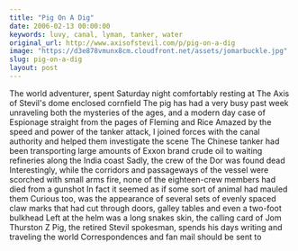 ```yaml
---
title: "Pig On A Dig"
date: 2006-02-13 00:00:00
keywords: luvy, canal, lyman, tanker, water
original_url: http://www.axisofstevil.com/p/pig-on-a-dig
image: "https://d3e878vmunx8cm.cloudfront.net/assets/jomarbuckle.jpg"
slug: pig-on-a-dig
layout: post
---
```


The world adventurer,  spent Saturday night comfortably resting at The Axis of Stevil&#039;s dome enclosed cornfield The pig has had a very busy past week unraveling both the mysteries of the ages, and a modern day case of Espionage straight from the pages of Fleming and Rice
Amazed by the speed and power of the tanker attack, I joined forces with the canal authority and helped them investigate the scene The Chinese tanker had been transporting large amounts of Exxon brand crude oil to waiting refineries along the India coast Sadly, the crew of the Dor was found dead Interestingly, while the corridors and passageways of the vessel were scorched with small arms fire, none of the eighteen-crew members had died from a gunshot In fact it seemed as if some sort of animal had mauled them Curious too, was the appearance of several sets of evenly spaced claw marks that had cut through doors, galley tables and even a two-foot bulkhead Left at the helm was a long snakes skin, the calling card of Jom
Thurston Z Pig, the retired Stevil spokesman, spends his days writing and traveling the world Correspondences and fan mail should be sent to

